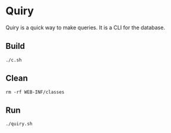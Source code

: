 Quiry
=====

Quiry is a quick way to make queries.  It is a CLI for the database.

## Build
```
./c.sh
```

## Clean
```
rm -rf WEB-INF/classes
```

## Run
```
./quiry.sh
```
